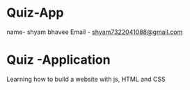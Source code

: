 # Quiz-App
name- shyam bhavee
Email - shyam7322041088@gmail.com
# Quiz -Application
Learning how to build a website with js, HTML and CSS
